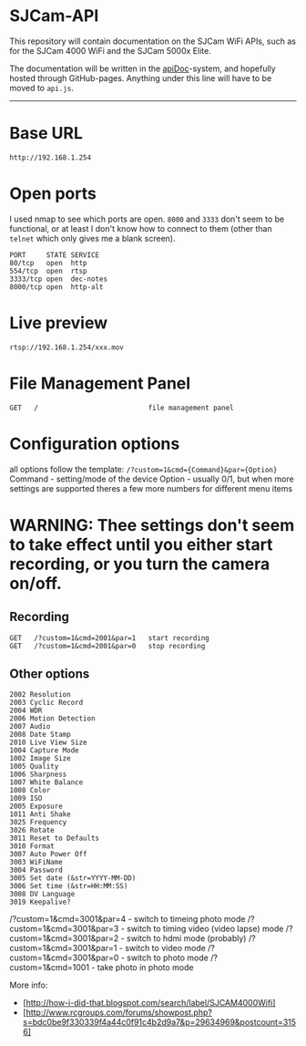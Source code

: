 # SJCam-API
This repository will contain documentation on the SJCam WiFi APIs, such as for the SJCam 4000 WiFi and the SJCam 5000x Elite.

The documentation will be written in the [apiDoc](http://apidocjs.com)-system, and hopefully hosted through GitHub-pages. Anything under this line will have to be moved to `api.js`.

---

# Base URL
`http://192.168.1.254`

# Open ports
I used nmap to see which ports are open. `8000` and `3333` don't seem to be functional, or at least I don't know how to connect to them (other than `telnet` which only gives me a blank screen).
```
PORT     STATE SERVICE
80/tcp   open  http
554/tcp  open  rtsp
3333/tcp open  dec-notes
8000/tcp open  http-alt
```

# Live preview
`rtsp://192.168.1.254/xxx.mov`

# File Management Panel 
`GET   /                           file management panel`

# Configuration options
all options follow the template:
`/?custom=1&cmd={Command}&par={Option}`
Command - setting/mode of the device
Option - usually 0/1, but when more settings are supported theres a few more numbers for different menu items

# WARNING: Thee settings don't seem to take effect until you either start recording, or you turn the camera on/off.

## Recording
```
GET   /?custom=1&cmd=2001&par=1   start recording
GET   /?custom=1&cmd=2001&par=0   stop recording
```

## Other options
```
2002 Resolution
2003 Cyclic Record
2004 WDR
2006 Motion Detection
2007 Audio
2008 Date Stamp
2010 Live View Size
1004 Capture Mode
1002 Image Size
1005 Quality
1006 Sharpness
1007 White Balance
1008 Color
1009 ISO
2005 Exposure
1011 Anti Shake
3025 Frequency
3026 Rotate
3011 Reset to Defaults
3010 Format
3007 Auto Power Off
3003 WiFiName
3004 Password
3005 Set date (&str=YYYY-MM-DD)
3006 Set time (&str=HH:MM:SS)
3008 DV Language
3019 Keepalive?
```

/?custom=1&cmd=3001&par=4 - switch to timeing photo mode
/?custom=1&cmd=3001&par=3 - switch to timing video (video lapse) mode
/?custom=1&cmd=3001&par=2 - switch to hdmi mode (probably)
/?custom=1&cmd=3001&par=1 - switch to video mode
/?custom=1&cmd=3001&par=0 - switch to photo mode
/?custom=1&cmd=1001 - take photo in photo mode

More info: 
* [http://how-i-did-that.blogspot.com/search/label/SJCAM4000Wifi]
* [http://www.rcgroups.com/forums/showpost.php?s=bdc0be9f330339f4a44c0f91c4b2d9a7&p=29634969&postcount=3156]
